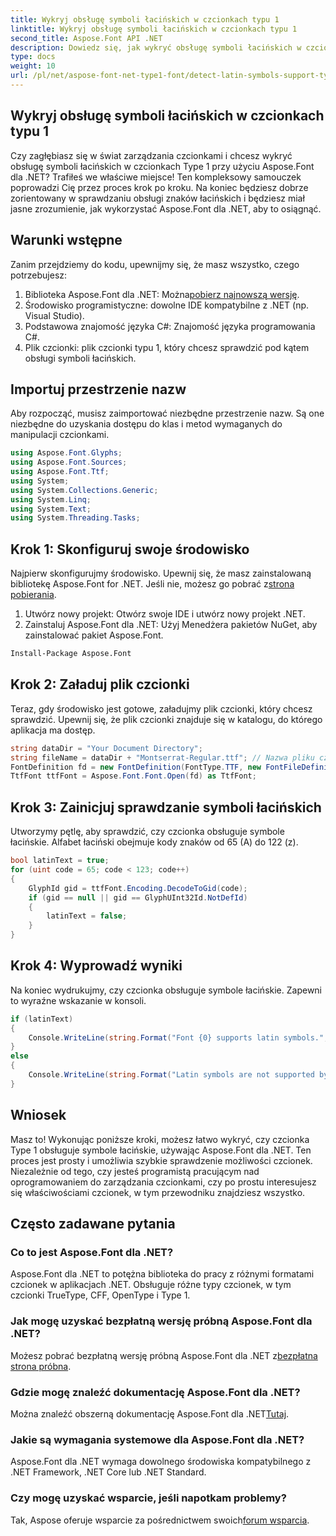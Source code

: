 ```yaml
---
title: Wykryj obsługę symboli łacińskich w czcionkach typu 1
linktitle: Wykryj obsługę symboli łacińskich w czcionkach typu 1
second_title: Aspose.Font API .NET
description: Dowiedz się, jak wykryć obsługę symboli łacińskich w czcionkach Type 1 przy użyciu Aspose.Font dla .NET. Postępuj zgodnie z naszym przewodnikiem krok po kroku, aby znaleźć szybkie i skuteczne rozwiązanie.
type: docs
weight: 10
url: /pl/net/aspose-font-net-type1-font/detect-latin-symbols-support-type1-fonts/
---
```

## Wykryj obsługę symboli łacińskich w czcionkach typu 1
Czy zagłębiasz się w świat zarządzania czcionkami i chcesz wykryć obsługę symboli łacińskich w czcionkach Type 1 przy użyciu Aspose.Font dla .NET? Trafiłeś we właściwe miejsce! Ten kompleksowy samouczek poprowadzi Cię przez proces krok po kroku. Na koniec będziesz dobrze zorientowany w sprawdzaniu obsługi znaków łacińskich i będziesz miał jasne zrozumienie, jak wykorzystać Aspose.Font dla .NET, aby to osiągnąć.
## Warunki wstępne
Zanim przejdziemy do kodu, upewnijmy się, że masz wszystko, czego potrzebujesz:
1.  Biblioteka Aspose.Font dla .NET: Można[pobierz najnowszą wersję](https://releases.aspose.com/font/net/).
2. Środowisko programistyczne: dowolne IDE kompatybilne z .NET (np. Visual Studio).
3. Podstawowa znajomość języka C#: Znajomość języka programowania C#.
4. Plik czcionki: plik czcionki typu 1, który chcesz sprawdzić pod kątem obsługi symboli łacińskich.
## Importuj przestrzenie nazw
Aby rozpocząć, musisz zaimportować niezbędne przestrzenie nazw. Są one niezbędne do uzyskania dostępu do klas i metod wymaganych do manipulacji czcionkami.
```csharp
using Aspose.Font.Glyphs;
using Aspose.Font.Sources;
using Aspose.Font.Ttf;
using System;
using System.Collections.Generic;
using System.Linq;
using System.Text;
using System.Threading.Tasks;
```
## Krok 1: Skonfiguruj swoje środowisko
 Najpierw skonfigurujmy środowisko. Upewnij się, że masz zainstalowaną bibliotekę Aspose.Font for .NET. Jeśli nie, możesz go pobrać z[strona pobierania](https://releases.aspose.com/font/net/).
1. Utwórz nowy projekt: Otwórz swoje IDE i utwórz nowy projekt .NET.
2. Zainstaluj Aspose.Font dla .NET: Użyj Menedżera pakietów NuGet, aby zainstalować pakiet Aspose.Font.
```bash
Install-Package Aspose.Font
```
## Krok 2: Załaduj plik czcionki
Teraz, gdy środowisko jest gotowe, załadujmy plik czcionki, który chcesz sprawdzić. Upewnij się, że plik czcionki znajduje się w katalogu, do którego aplikacja ma dostęp.
```csharp
string dataDir = "Your Document Directory";
string fileName = dataDir + "Montserrat-Regular.ttf"; // Nazwa pliku czcionki z pełną ścieżką
FontDefinition fd = new FontDefinition(FontType.TTF, new FontFileDefinition("ttf", new FileSystemStreamSource(fileName)));
TtfFont ttfFont = Aspose.Font.Font.Open(fd) as TtfFont;
```
## Krok 3: Zainicjuj sprawdzanie symboli łacińskich
Utworzymy pętlę, aby sprawdzić, czy czcionka obsługuje symbole łacińskie. Alfabet łaciński obejmuje kody znaków od 65 (A) do 122 (z).
```csharp
bool latinText = true;
for (uint code = 65; code < 123; code++)
{
    GlyphId gid = ttfFont.Encoding.DecodeToGid(code);
    if (gid == null || gid == GlyphUInt32Id.NotDefId)
    {
        latinText = false;
    }
}
```
## Krok 4: Wyprowadź wyniki
Na koniec wydrukujmy, czy czcionka obsługuje symbole łacińskie. Zapewni to wyraźne wskazanie w konsoli.
```csharp
if (latinText)
{
    Console.WriteLine(string.Format("Font {0} supports latin symbols.", ttfFont.FontName));
}
else
{
    Console.WriteLine(string.Format("Latin symbols are not supported by font {0}.", ttfFont.FontName));
}
```
## Wniosek
Masz to! Wykonując poniższe kroki, możesz łatwo wykryć, czy czcionka Type 1 obsługuje symbole łacińskie, używając Aspose.Font dla .NET. Ten proces jest prosty i umożliwia szybkie sprawdzenie możliwości czcionek. Niezależnie od tego, czy jesteś programistą pracującym nad oprogramowaniem do zarządzania czcionkami, czy po prostu interesujesz się właściwościami czcionek, w tym przewodniku znajdziesz wszystko.
## Często zadawane pytania
###  Co to jest Aspose.Font dla .NET?
Aspose.Font dla .NET to potężna biblioteka do pracy z różnymi formatami czcionek w aplikacjach .NET. Obsługuje różne typy czcionek, w tym czcionki TrueType, CFF, OpenType i Type 1.
### Jak mogę uzyskać bezpłatną wersję próbną Aspose.Font dla .NET?
 Możesz pobrać bezpłatną wersję próbną Aspose.Font dla .NET z[bezpłatna strona próbna](https://releases.aspose.com/).
### Gdzie mogę znaleźć dokumentację Aspose.Font dla .NET?
Można znaleźć obszerną dokumentację Aspose.Font dla .NET[Tutaj](https://reference.aspose.com/font/net/).
### Jakie są wymagania systemowe dla Aspose.Font dla .NET?
Aspose.Font dla .NET wymaga dowolnego środowiska kompatybilnego z .NET Framework, .NET Core lub .NET Standard.
### Czy mogę uzyskać wsparcie, jeśli napotkam problemy?
 Tak, Aspose oferuje wsparcie za pośrednictwem swoich[forum wsparcia](https://forum.aspose.com/c/font/41).